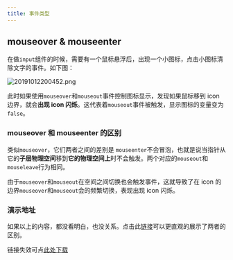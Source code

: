 ```yaml
---
title: 事件类型
---
```


## mouseover & mouseenter

在做`input`组件的时候，需要有一个鼠标悬浮后，出现一个小图标，点击小图标清除文字的事件。如下图：

![20191012200452.png](https://robbie-blog.oss-cn-shanghai.aliyuncs.com/img/20191012200452.png)

此时如果使用`mouseover`和`mouseout`事件控制图标显示，发现如果鼠标移到 icon 边界，就会**出现 icon 闪烁**。这代表着`mouseout`事件被触发，显示图标的变量变为`false`。

<!--more-->

### mouseover 和 mouseenter 的区别

类似`mouseover`，它们两者之间的差别是 `mouseenter`不会冒泡，也就是说当指针从它的**子层物理空间**移到**它的物理空间上**时不会触发。两个对应的`mouseout`和`mouseleave`行为相同。

由于`mouseover`和`mouseout`在空间之间切换也会触发事件，这就导致了在 icon 的边界`mouseover`和`mouseout`会的频繁切换，表现出现 icon 闪烁。

### 演示地址

如果以上的内容，都没看明白，也没关系。点击此[链接](https://qianlongo.github.io/zepto-analysis/example/event/mouseEnter-mouseOver.html)可以更直观的展示了两者的区别。

链接失效可点[此处下载](https://robbie-blog.oss-cn-shanghai.aliyuncs.com/mouseover%26mouseenter.html)
